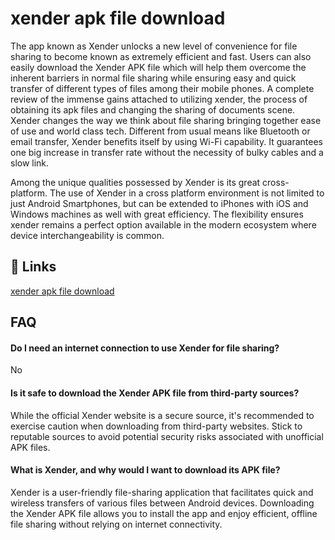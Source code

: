 
# xender apk file download

The app known as Xender unlocks a new level of convenience for file sharing to become known as extremely efficient and fast. Users can also easily download the Xender APK file which will help them overcome the inherent barriers in normal file sharing while ensuring easy and quick transfer of different types of files among their mobile phones. A complete review of the immense gains attached to utilizing xender, the process of obtaining its apk files and changing the sharing of documents scene.
Xender changes the way we think about file sharing bringing together ease of use and world class tech. Different from usual means like Bluetooth or email transfer, Xender benefits itself by using Wi-Fi capability. It guarantees one big increase in transfer rate without the necessity of bulky cables and a slow link.

Among the unique qualities possessed by Xender is its great cross-platform. The use of Xender in a cross platform environment is not limited to just Android Smartphones, but can be extended to iPhones with iOS and Windows machines as well with great efficiency. The flexibility ensures xender remains a perfect option available in the modern ecosystem where device interchangeability is common.

## 🔗 Links
<a href="xenderapk.me/	">xender apk file download</a>



## FAQ

#### Do I need an internet connection to use Xender for file sharing?

No
#### Is it safe to download the Xender APK file from third-party sources?

While the official Xender website is a secure source, it's recommended to exercise caution when downloading from third-party websites. Stick to reputable sources to avoid potential security risks associated with unofficial APK files.

#### What is Xender, and why would I want to download its APK file?

Xender is a user-friendly file-sharing application that facilitates quick and wireless transfers of various files between Android devices. Downloading the Xender APK file allows you to install the app and enjoy efficient, offline file sharing without relying on internet connectivity.
